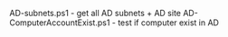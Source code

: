 AD-subnets.ps1 - get all AD subnets + AD site 
AD-ComputerAccountExist.ps1 - test if computer exist in AD
 
